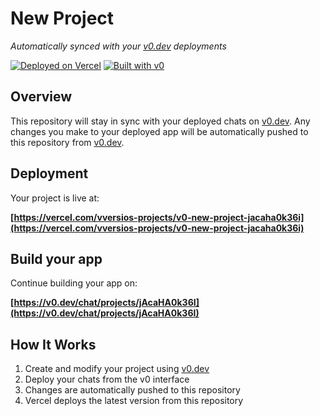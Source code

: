 # New Project

*Automatically synced with your [v0.dev](https://v0.dev) deployments*

[![Deployed on Vercel](https://img.shields.io/badge/Deployed%20on-Vercel-black?style=for-the-badge&logo=vercel)](https://vercel.com/vversios-projects/v0-new-project-jacaha0k36i)
[![Built with v0](https://img.shields.io/badge/Built%20with-v0.dev-black?style=for-the-badge)](https://v0.dev/chat/projects/jAcaHA0k36I)

## Overview

This repository will stay in sync with your deployed chats on [v0.dev](https://v0.dev).
Any changes you make to your deployed app will be automatically pushed to this repository from [v0.dev](https://v0.dev).

## Deployment

Your project is live at:

**[https://vercel.com/vversios-projects/v0-new-project-jacaha0k36i](https://vercel.com/vversios-projects/v0-new-project-jacaha0k36i)**

## Build your app

Continue building your app on:

**[https://v0.dev/chat/projects/jAcaHA0k36I](https://v0.dev/chat/projects/jAcaHA0k36I)**

## How It Works

1. Create and modify your project using [v0.dev](https://v0.dev)
2. Deploy your chats from the v0 interface
3. Changes are automatically pushed to this repository
4. Vercel deploys the latest version from this repository